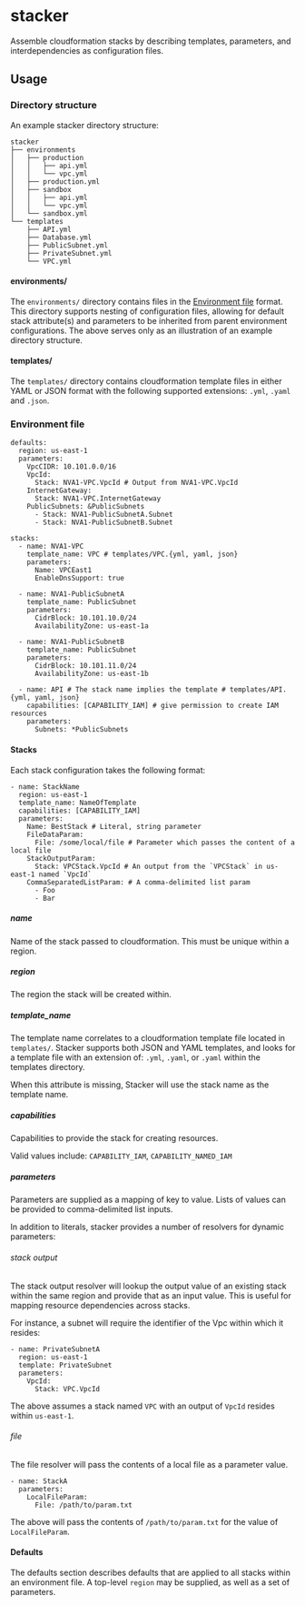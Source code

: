 # stacker

Assemble cloudformation stacks by describing templates, parameters,
and interdependencies as configuration files.

## Usage

### Directory structure

An example stacker directory structure:

```
stacker
├── environments
│   ├── production
│   │   ├── api.yml
│   │   └── vpc.yml
│   ├── production.yml
│   ├── sandbox
│   │   ├── api.yml
│   │   └── vpc.yml
│   └── sandbox.yml
└── templates
    ├── API.yml
    ├── Database.yml
    ├── PublicSubnet.yml
    ├── PrivateSubnet.yml
    └── VPC.yml
```

#### environments/

The `environments/` directory contains files in the
[Environment file](#environment-file) format. This directory supports nesting
of configuration files, allowing for default stack attribute(s) and parameters
to be inherited from parent environment configurations. The above serves only as
an illustration of an example directory structure.

#### templates/

The `templates/` directory contains cloudformation template files in either
YAML or JSON format with the following supported extensions: `.yml`, `.yaml` and
`.json`.

### Environment file

```
defaults:
  region: us-east-1
  parameters:
    VpcCIDR: 10.101.0.0/16
    VpcId:
      Stack: NVA1-VPC.VpcId # Output from NVA1-VPC.VpcId
    InternetGateway:
      Stack: NVA1-VPC.InternetGateway
    PublicSubnets: &PublicSubnets
      - Stack: NVA1-PublicSubnetA.Subnet
      - Stack: NVA1-PublicSubnetB.Subnet

stacks:
  - name: NVA1-VPC
    template_name: VPC # templates/VPC.{yml, yaml, json}
    parameters:
      Name: VPCEast1
      EnableDnsSupport: true

  - name: NVA1-PublicSubnetA
    template_name: PublicSubnet
    parameters:
      CidrBlock: 10.101.10.0/24
      AvailabilityZone: us-east-1a

  - name: NVA1-PublicSubnetB
    template_name: PublicSubnet
    parameters:
      CidrBlock: 10.101.11.0/24
      AvailabilityZone: us-east-1b

  - name: API # The stack name implies the template # templates/API.{yml, yaml, json}
    capabilities: [CAPABILITY_IAM] # give permission to create IAM resources
    parameters:
      Subnets: *PublicSubnets
```

#### Stacks

Each stack configuration takes the following format:

```
- name: StackName
  region: us-east-1
  template_name: NameOfTemplate
  capabilities: [CAPABILITY_IAM]
  parameters:
    Name: BestStack # Literal, string parameter
    FileDataParam:
      File: /some/local/file # Parameter which passes the content of a local file
    StackOutputParam:
      Stack: VPCStack.VpcId # An output from the `VPCStack` in us-east-1 named `VpcId`
    CommaSeparatedListParam: # A comma-delimited list param
      - Foo
      - Bar
```

##### name

Name of the stack passed to cloudformation. This must be unique within a region.

##### region

The region the stack will be created within.

##### template_name

The template name correlates to a cloudformation template file located in
`templates/`. Stacker supports both JSON and YAML templates, and looks for a
template file with an extension of: `.yml`, `.yaml`, or `.yaml` within the templates
directory.

When this attribute is missing, Stacker will use the stack name as the template
name.

##### capabilities

Capabilities to provide the stack for creating resources.

Valid values include: `CAPABILITY_IAM`, `CAPABILITY_NAMED_IAM`


##### parameters

Parameters are supplied as a mapping of key to value. Lists of values can be
provided to comma-delimited list inputs.

In addition to literals, stacker provides a number of resolvers for dynamic parameters:

###### stack output

The stack output resolver will lookup the output value of an existing stack
within the same region and provide that as an input value. This is useful for
mapping resource dependencies across stacks.

For instance, a subnet will require the identifier of the Vpc
within which it resides:

```
- name: PrivateSubnetA
  region: us-east-1
  template: PrivateSubnet
  parameters:
    VpcId:
      Stack: VPC.VpcId
```

The above assumes a stack named `VPC` with an output of `VpcId` resides within
`us-east-1`.

###### file

The file resolver will pass the contents of a local file as a parameter value.


```
- name: StackA
  parameters:
    LocalFileParam:
      File: /path/to/param.txt
```

The above will pass the contents of `/path/to/param.txt` for the value of `LocalFileParam`.


#### Defaults

The defaults section describes defaults that are applied to all stacks
within an environment file. A top-level `region` may be supplied, as well as a
set of parameters.
